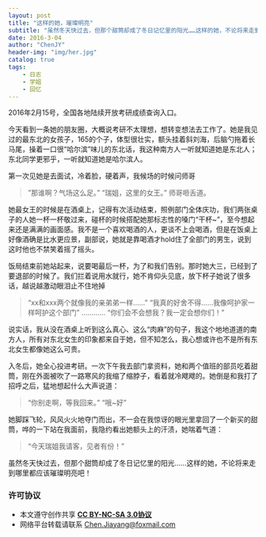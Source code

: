 ```yaml
---
layout: post
title: "这样的她，璀璨明亮"
subtitle: "虽然冬天快过去，但那个甜筒却成了冬日记忆里的阳光……这样的她，不论将来走到哪里都应该璀璨明亮吧！"
date: 2016-3-04
author: "ChenJY"
header-img: "img/her.jpg"
catalog: true
tags: 
    - 日志
    - 学姐
    - 回忆 
---
```


2016年2月15号，全国各地陆续开放考研成绩查询入口。

今天看到一条她的朋友圈，大概说考研不太理想，想转变想法去工作了。她是我见过的最东北的女孩子，165的个子，体型很壮实，额头挂着斜刘海，后脑勺拖着长马尾，操着一口很“哈尔滨”味儿的东北话，我这种南方人一听就知道她是东北人；东北同学更邪乎，一听就知道她是哈尔滨人。

第一次见她是去面试，冷着脸，硬着声，我候场的时候问师哥

>”那谁啊？气场这么足。”
>“瑞姐，这里的女王。” 师哥咂舌道。

她最女王的时候是在酒桌上，记得有次活动结束，照例部门全体庆功，我们两张桌子的人她一杯一杯敬过来，碰杯的时候搭配她那标志性的嗓门“干杯~”，至今想起来还是满满的画面感。我不是一个喜欢喝酒的人，更谈不上会喝酒，但是在饭桌上好像酒确是比水更应景，副部说，她就是靠喝酒才hold住了全部门的男生，说到这时他也不禁笑着摇了摇头。

饭局结束前她站起来，说要喝最后一杯，为了和我们告别。那时她大三，已经到了要退部的时候了。我们拦着说用水就行，她不肯仰头见底，放下杯子她说了很多话，越说越激动眼泪止不住地掉

>“xx和xxx两个就像我的亲弟弟一样……”
>“我真的好舍不得……我像呵护家一样呵护这个部门”
>…………
>“你们会不会想我？我一定会想你们！”

说实话，我从没在酒桌上听到这么真心、这么“肉麻”的句子，我这个地地道道的南方人，所有对东北女生的印象都来自于她，但不知怎么，我心想或许也不是所有东北女生都像她这么可贵。

入冬后，她全心投进考研。一次下午我去部门拿资料，她和两个值班的部员吃着甜筒，刚在外面被吹了一路寒风的我缩了缩脖子，看着就冷飕飕的。她倒是和我打了招呼之后，猛地想起什么大声说道：

>“你别走啊，等我回来。”
>“哦~好”

她脚踩飞轮，风风火火地夺门而出，不一会在我惊讶的眼光里拿回了一个新买的甜筒，哗的一下站在我面前，我隐约看出她额头上的汗渍，她喘着气道：

>“今天瑞姐我请客，见者有份！”

虽然冬天快过去，但那个甜筒却成了冬日记忆里的阳光……这样的她，不论将来走到哪里都应该璀璨明亮吧！

### 许可协议
* 本文遵守创作共享 <a href="https://creativecommons.org/licenses/by-nc-sa/3.0/cn/" target="_blank"><b>CC BY-NC-SA 3.0协议</b></a>
* 网络平台转载请联系 Chen.Jiayang@foxmail.com